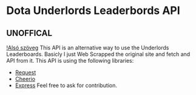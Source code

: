 # Dota Underlords Leaderbords API
## UNOFFICAL
[!Alsó szöveg](https://david-dm.org/Shikachuu/UnderlordsLeaderboardsAPI.svg)
This API is an alternative way to use the Underlords Leaderboards. Basicly I just Web Scrapped the original site and fetch and API from it.
This API is using the following libraries:
- [Request](https://github.com/request/request)
- [Cheerio](https://github.com/cheeriojs/cheerio)
- [Express](https://github.com/expressjs/express/)
Feel free to ask for contribution.
